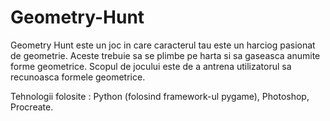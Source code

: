 # Geometry-Hunt

Geometry Hunt este un joc in care caracterul tau este un harciog pasionat de geometrie. Aceste trebuie sa se plimbe pe harta si sa gaseasca anumite forme geometrice. Scopul de jocului este de a antrena utilizatorul sa recunoasca formele geometrice.

Tehnologii folosite : Python (folosind framework-ul pygame), Photoshop, Procreate.
